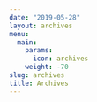 ```yaml
---
date: "2019-05-28"
layout: archives
menu:
  main:
    params:
      icon: archives
    weight: -70
slug: archives
title: Archives
---
```

